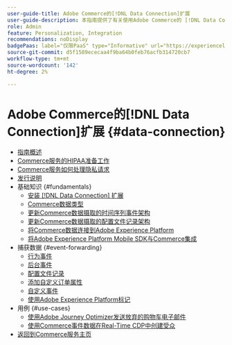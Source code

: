 ```yaml
---
user-guide-title: Adobe Commerce的[!DNL Data Connection]扩展
user-guide-description: 本指南提供了有关使用Adobe Commerce的 [!DNL Data Connection] 扩展的详细说明。
role: Admin
feature: Personalization, Integration
recommendations: noDisplay
badgePaas: label="仅限PaaS" type="Informative" url="https://experienceleague.adobe.com/en/docs/commerce/user-guides/product-solutions" tooltip="仅适用于云项目(Adobe管理的PaaS基础架构)和内部部署项目上的Adobe Commerce 。"
source-git-commit: d5f1589ececaa4f9ba64b0feb76acfb314720cb7
workflow-type: tm+mt
source-wordcount: '142'
ht-degree: 2%

---
```



# Adobe Commerce的[!DNL Data Connection]扩展 {#data-connection}

- [指南概述](overview.md)
- [Commerce服务的HIPAA准备工作](hipaa-readiness.md)
- [Commerce服务如何处理隐私请求](handle-privacy-request.md)
- [发行说明](release-notes.md)
- 基础知识 {#fundamentals}
   - [安装 [!DNL Data Connection] 扩展](install.md)
   - [Commerce数据类型](data-ingestion.md)
   - [更新Commerce数据摄取的时间序列事件架构](update-xdm.md)
   - [更新Commerce数据摄取的配置文件记录架构](profile-data.md)
   - [将Commerce数据连接到Adobe Experience Platform](connect-data.md)
   - [将Adobe Experience Platform Mobile SDK与Commerce集成](mobile-sdk-epc.md)
- 捕获数据 {#event-forwarding}
   - [行为事件](events.md)
   - [后台事件](events-backoffice.md)
   - [配置文件记录](events-profilerecord.md)
   - [添加自定义订单属性](custom-attributes.md)
   - [自定义事件](custom-events.md)
   - [使用Adobe Experience Platform标记](using-tags.md)
- 用例 {#use-cases}
   - [使用Adobe Journey Optimizer发送放弃的购物车电子邮件](using-ajo.md)
   - [使用Commerce事件数据在Real-Time CDP中创建受众](create-audience.md)
- [返回到Commerce服务主页](https://experienceleague.adobe.com/docs/commerce/user-guides/home.html)
